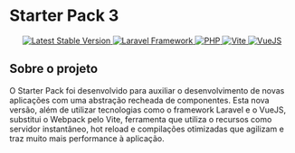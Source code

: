 # Starter Pack 3
<p align="center">
    <a href="#" target="_blank">
        <img src="https://img.shields.io/badge/Version-3.0.0-lightgrey" 
            alt="Latest Stable Version">
    </a>
    <a href="https://laravel.com/docs/8.x" target="_blank">
        <img src="https://img.shields.io/badge/Laravel-9.45.1-orange" 
            alt="Laravel Framework">
    </a>
    <a href="https://www.php.net/" target="_blank">
        <img src="https://img.shields.io/badge/PHP-8.0-blue" 
            alt="PHP">
    </a>
    <a href="https://vitejs.dev/" target="_blank">
        <img src="https://img.shields.io/badge/Vite-4.x-blueviolet" 
            alt="Vite">
    </a>
    <a href="https://vuejs.org/" target="_blank">
        <img src="https://img.shields.io/badge/VueJS-3.x-yellowgreen" 
            alt="VueJS">
    </a>
</p>

## Sobre o projeto

O Starter Pack foi desenvolvido para auxiliar o desenvolvimento de novas aplicações com uma abstração recheada de componentes. Esta nova versão, além de utilizar tecnologias como o framework Laravel e o VueJS, substitui o Webpack pelo Vite, ferramenta que utiliza o recursos como servidor instantâneo, hot reload e compilações otimizadas que agilizam e traz muito mais performance à aplicação.




